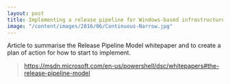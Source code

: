 ```yaml
---
layout: post
title: Implementing a release pipeline for Windows-based infrastructure
image: "/content/images/2016/06/Continuous-Narrow.jpg"
---
```


Article to summarise the Release Pipeline Model whitepaper and to create a plan of action for how to start to implement.

> https://msdn.microsoft.com/en-us/powershell/dsc/whitepapers#the-release-pipeline-model

